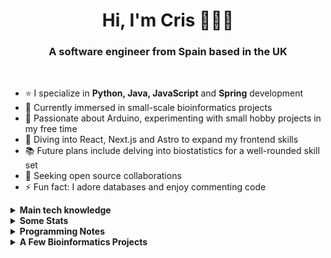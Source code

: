 <h1 align="center">Hi, I'm Cris 👋👩‍💻</h1>
<h3 align="center">A software engineer from Spain based in the UK</h3>

<br />

- ⭐ I specialize in <strong>Python, Java, JavaScript</strong> and <strong>Spring</strong> development 
- 🧬 Currently immersed in small-scale bioinformatics projects 
- 🤖 Passionate about Arduino, experimenting with small hobby projects in my free time 
- 🌱 Diving into React, Next.js and Astro to expand my frontend skills 
- 📚 Future plans include delving into biostatistics for a well-rounded skill set 
- 🤝 Seeking open source collaborations 
- ⚡ Fun fact: I adore databases and enjoy commenting code

<details>
<summary><strong>Main tech knowledge</strong></summary>
<ul>
  <li>
    <p>
      <p><strong>Languages</strong></p>
      <img alt="python" src="https://img.shields.io/badge/python-3670A0?style=flat-square&logo=python&logoColor=white" />
      <img alt="r" src="https://img.shields.io/badge/r-%23276DC3.svg?style=flat-square&logo=r&logoColor=white" />
      <img alt="java" src="https://img.shields.io/badge/-Java-EC2023?style=flat-square&logo=openjdk&logoColor=white" />
      <img alt="kotlin" src="https://img.shields.io/badge/kotlin-%237F52FF.svg?style=flat-square&logo=kotlin&logoColor=white" />
      <img alt="html5" src="https://img.shields.io/badge/-HTML5-E34F26?style=flat-square&logo=html5&logoColor=white" />
      <img alt="css3" src="https://img.shields.io/badge/-CSS3-1572B6?style=flat-square&logo=css3&logoColor=white" />
      <img alt="javascript" src="https://img.shields.io/badge/-JavaScript-F7DF1E?style=flat-square&logo=javascript&logoColor=black" />
    </p>
  </li>
  <li>
    <p>
      <p><strong>Libraries, Frameworks and Platforms</strong></p>
      <img alt="Matplotlib" src="https://img.shields.io/badge/Matplotlib-%237F52FF.svg?style=flat-square&logo=Matplotlib&logoColor=white" />
      <img alt="NumPy" src="https://img.shields.io/badge/numpy-%23013243.svg?style=flat-square&logo=numpy&logoColor=white" />
      <img alt="Pandas" src="https://img.shields.io/badge/pandas-%23150458.svg?style=flat-square&logo=pandas&logoColor=white" />
      <img alt="Plotly" src="https://img.shields.io/badge/Plotly-%233F4F75.svg?style=flat-square&logo=plotly&logoColor=white" />
      <img alt="scikit-learn" src="https://img.shields.io/badge/scikit--learn-%23F7931E.svg?style=flat-square&logo=scikit-learn&logoColor=white" />
      <img alt="Scipy" src="https://img.shields.io/badge/SciPy-%230C55A5.svg?style=flat-square&logo=scipy&logoColor=%white" />
      <img alt="TensorFlow" src="https://img.shields.io/badge/TensorFlow-%23FF6F00.svg?style=flat-square&logo=TensorFlow&logoColor=white" />
      <img alt="PyTorch" src="https://img.shields.io/badge/PyTorch-%23EE4C2C.svg?style=flat-square&logo=PyTorch&logoColor=white" />
      <img alt="springboot" src="https://img.shields.io/badge/-Spring Boot-6DB33F?style=flat-square&logo=springboot&logoColor=white" />
      <img alt="react" src="https://img.shields.io/badge/React-097FA5?style=flat-square&logo=react&logoColor=white" />
      <img alt="Next JS" src="https://img.shields.io/badge/Next-black?style=flat-square&logo=next.js&logoColor=white" />
      <img alt="jquery" src="https://img.shields.io/badge/jQuery-0769AD?style=flat-square&logo=jquery&logoColor=white" />
      <img alt="Astro" src="https://img.shields.io/badge/astro-%232C2052.svg?style=flat-square&logo=astro&logoColor=white" />
      <img alt="TailwindCSS" src="https://img.shields.io/badge/Tailwind CSS-%2338B2AC.svg?style=flat-square&logo=tailwind-css&logoColor=white" />
      <img alt="Bootstrap" src="https://img.shields.io/badge/bootstrap-%238511FA.svg?style=flat-square&logo=bootstrap&logoColor=white" />
      <img alt="Node.js" src="https://img.shields.io/badge/Node.js-339933?style=flat-square&logo=node.js&logoColor=white" />
      <img alt="Express.js" src="https://img.shields.io/badge/express.js-%23404d59.svg?style=flat-square&logo=express&logoColor=white" />
      <img alt="JWT" src="https://img.shields.io/badge/JWT-black?style=flat-square&logo=JSON%20web%20tokens&logoColor=white" />
    </p>
  </li>
  <li>
    <p>
      <p><strong>Databases and ORMs</strong></p>
      <img alt="postgresql" src="https://img.shields.io/badge/-PostgreSQL-4169E1?style=flat-square&logo=postgresql&logoColor=white" />
      <img alt="MicrosoftSQLServer" src="https://img.shields.io/badge/Microsoft%20SQL%20Server-CC2927?style=flat-square&logo=microsoft%20sql%20server&logoColor=white" />
      <img alt="mysql" src="https://img.shields.io/badge/mysql-4479A1.svg?style=flat-square&logo=mysql&logoColor=white" />
      <img alt="SQLite" src="https://img.shields.io/badge/sqlite-%2307405e.svg?style=flat-square&logo=sqlite&logoColor=white" />
      <img alt="mariadb" src="https://img.shields.io/badge/-MariaDB-003545?style=flat-square&logo=mariadb&logoColor=white" />
      <img alt="Firebase" src="https://img.shields.io/badge/firebase-a08021?style=flat-square&logo=firebase&logoColor=white" />
      <img alt="MongoDB" src="https://img.shields.io/badge/MongoDB-%234ea94b.svg?style=flat-square&logo=mongodb&logoColor=white" />
      <img alt="hibernate" src="https://img.shields.io/badge/-Hibernate-59666C?style=flat-square&logo=hibernate&logoColor=white" />
    </p>
  </li>
  <li>
    <p>
      <p><strong>Hosting/SaaS</strong></p>
      <img alt="AWS" src="https://img.shields.io/badge/AWS-%23FF9900.svg?style=flat-square&logo=amazon-aws&logoColor=white" />
      <img alt="Azure" src="https://img.shields.io/badge/azure-%230072C6.svg?style=flat-square&logo=microsoftazure&logoColor=white" />
      <img alt="Firebase" src="https://img.shields.io/badge/firebase-%23039BE5.svg?style=flat-square&logo=firebase" />
      <img alt="Vercel" src="https://img.shields.io/badge/vercel-%23000000.svg?style=flat-square&logo=vercel&logoColor=white" />
    </p>
  </li>
  <li>
    <p>
      <p><strong>Testing</strong></p>
      <img alt="junit" src="https://img.shields.io/badge/Junit5-25A162?style=flat-square&logo=junit5&logoColor=white" />
      <img alt="Jest" src="https://img.shields.io/badge/Jest-C21325?style=flat-square&logo=jest&logoColor=white" />
      <img alt="selenium" src="https://img.shields.io/badge/-selenium-%43B02A?style=flat-square&logo=selenium&logoColor=white" />
    </p>
  </li>
  <li>
    <p>
      <p>
        <strong>Version Control and Miscellaneous</strong>
      </p>
      <img alt="git" src="https://img.shields.io/badge/-Git-F05032?style=flat-square&logo=git&logoColor=white" />
      <img alt="github" src="https://img.shields.io/badge/-GitHub-181717?style=flat-square&logo=github&logoColor=white" />
      <img alt="Power Bi" src="https://img.shields.io/badge/power_bi-F2C811?style=flat-square&logo=powerbi&logoColor=black" />
      <img alt="arduino" src="https://img.shields.io/badge/-Arduino-00878F?style=flat-square&logo=arduino&logoColor=white" />
      <img alt="postman" src="https://img.shields.io/badge/-Postman-FF6C37?style=flat-square&logo=postman&logoColor=white" />
      <img alt="Swagger" src="https://img.shields.io/badge/-Swagger-%23Clojure?style=flat-square&logo=swagger&logoColor=white" />
      <img alt="figma" src="https://img.shields.io/badge/Figma-%23F24E1E.svg?style=flat-square&logo=figma&logoColor=white" />
    </p>
  </li>
</ul>
</details>
<details>
<summary><strong>Some Stats</strong></summary>
<div align="center">
  <br />
  <img
    src="https://github-readme-stats.vercel.app/api?username=criscorreas&show_icons=true&bg_color=00000000&title_color=cf4054&icon_color=f0959c&text_color=83344a&border_color=d8c2b5"
    alt="GitHub Statistics CrisCorreaS"
    align="left"
  />
  <img
    src="https://github-readme-stats.vercel.app/api/top-langs/?username=criscorreas&layout=donut&title_color=cf4054&icon_color=f0959c&text_color=83344a&border_color=d8c2b5"
    alt="Top Languages Statistics CrisCorreaS"
  />

  ![GitHub
  Streak](https://github-readme-streak-stats.herokuapp.com?user=criscorreas&theme=shadow-red&date_format=j%20M%5B%20Y%5D&card_width=454)
</div>
</details>
<details>
<summary><strong>Programming Notes</strong></summary>
<div align="center">
  <br />
  <p align="center">
    <a href="https://github.com/CrisCorreaS/apuntes-java">
      <img
        align="center"
        src="https://github-readme-stats.vercel.app/api/pin/?username=criscorreas&repo=apuntes-java"
        alt="Readme Card Apuntes Java"
      />
    </a>
    <a href="https://github.com/CrisCorreaS/apuntes-javascript">
      <img
        align="center"
        src="https://github-readme-stats.vercel.app/api/pin/?username=criscorreas&repo=apuntes-javascript&theme=shadow-red"
        alt="Readme Card Apuntes JavaScript"
      />
    </a>
    <a href="https://github.com/CrisCorreaS/apuntes-sql">
      <img
        align="center"
        src="https://github-readme-stats.vercel.app/api/pin/?username=criscorreas&repo=apuntes-sql"
        alt="Readme Card Apuntes SQL"
      />
    </a>
    <a href="https://github.com/CrisCorreaS/apuntes-html-css-xml">
      <img
        align="center"
        src="https://github-readme-stats.vercel.app/api/pin/?username=criscorreas&repo=apuntes-html-css-xml"
        alt="Readme Card Apuntes HTML, CSS y XML"
      />
    </a>
    <a href="https://github.com/CrisCorreaS/apuntes-git">
      <img
        align="center"
        src="https://github-readme-stats.vercel.app/api/pin/?username=criscorreas&repo=apuntes-git&theme=shadow-red"
        alt="Readme Card Apuntes Git"
      />
    </a>
    <a href="https://github.com/CrisCorreaS/trucos-vscode">
      <img
        align="center"
        src="https://github-readme-stats.vercel.app/api/pin/?username=criscorreas&repo=trucos-vscode&theme=shadow-red"
        alt="Readme Card Trucos VSCode"
      />
    </a>
  </p>
</div>
</details>
<details>
<summary><strong>A Few Bioinformatics Projects</strong></summary>
<div align="center">
  <br />
  <p align="center">
    <a href="https://github.com/CrisCorreaS/Inteligencia-Artificial-en-la-Deteccion-del-Cancer-Speaker-Session">
      <img
        align="center"
        src="https://github-readme-stats.vercel.app/api/pin/?username=criscorreas&repo=Inteligencia-Artificial-en-la-Deteccion-del-Cancer-Speaker-Session"
        alt="Readme Card Inteligencia Artificial en la Deteccion del Cancer Speaker Session"
      />
    </a>
    <a href="https://github.com/CrisCorreaS/AD-prediction-classification-models">
      <img
        align="center"
        src="https://github-readme-stats.vercel.app/api/pin/?username=criscorreas&repo=AD-prediction-classification-models"
        alt="Readme Card AD Prediction Classification Models"
      />
    </a>
  </p>
</div>
</details>
